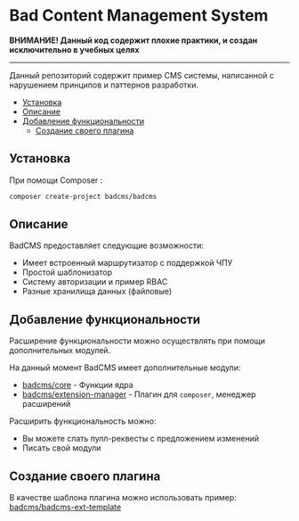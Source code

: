 Bad Content Management System
=========================
__ВНИМАНИЕ! Данный код содержит плохие практики, и создан исключительно в учебных целях__

---

Данный репозиторий содержит пример CMS системы, написанной с нарушением принципов и паттернов разработки.


- [Установка](#установка)
- [Описание](#описание)
- [Добавление функциональности](#добавление-функциональности)
    - [Создание своего плагина](#создание-своего-плагина)

Установка
------------

При помощи Composer :

```sh
composer create-project badcms/badcms
```

Описание
------------

BadCMS предоставляет следующие возможности:
* Имеет встроенный маршрутизатор с поддержкой ЧПУ
* Простой шаблонизатор
* Систему авторизации и пример RBAC
* Разные хранилища данных (файловые)

Добавление функциональности
---------------------------

Расширение функциональности можно осуществлять при помощи дополнительных модулей.

На данный момент BadCMS имеет дополнительные модули:
- [badcms/core](https://github.com/badcms/core) - Функции ядра
- [badcms/extension-manager](https://github.com/badcms/extension-manager) - Плагин для `composer`, менеджер расширений

Расширить функциональность можно:
- Вы можете слать пулл-реквесты с предложением изменений
- Писать свой модули

Создание своего плагина
-----------------------

В качестве шаблона плагина можно использовать пример: [badcms/badcms-ext-template](https://github.com/badcms/badcms-ext-template)

